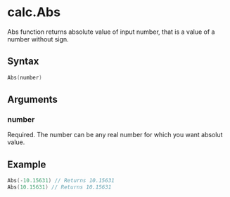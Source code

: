 # calc.Abs

Abs function returns absolute value of input number, that is a value of a number without sign.

## Syntax

```go
Abs(number)
```

## Arguments

### number

Required. The number can be any real number for which you want absolut value.

## Example

```Go
Abs(-10.15631) // Returns 10.15631
Abs(10.15631) // Returns 10.15631

```
